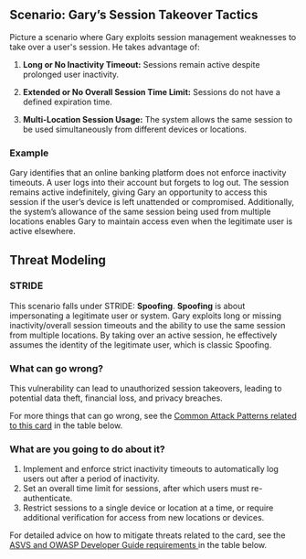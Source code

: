 ## Scenario: Gary’s Session Takeover Tactics

Picture a scenario where Gary exploits session management weaknesses to take over a user's session. He takes advantage of:

1. **Long or No Inactivity Timeout:** Sessions remain active despite prolonged user inactivity.

2. **Extended or No Overall Session Time Limit:** Sessions do not have a defined expiration time.

3. **Multi-Location Session Usage:** The system allows the same session to be used simultaneously from different devices or locations.

### Example

Gary identifies that an online banking platform does not enforce inactivity timeouts. A user logs into their account but forgets to log out. The session remains active indefinitely, giving Gary an opportunity to access this session if the user’s device is left unattended or compromised. Additionally, the system’s allowance of the same session being used from multiple locations enables Gary to maintain access even when the legitimate user is active elsewhere.

## Threat Modeling

### STRIDE

This scenario falls under STRIDE: **Spoofing**.
**Spoofing** is about impersonating a legitimate user or system.
Gary exploits long or missing inactivity/overall session timeouts and the ability to use the same session from multiple locations.
By taking over an active session, he effectively assumes the identity of the legitimate user, which is classic Spoofing.

### What can go wrong?

This vulnerability can lead to unauthorized session takeovers, leading to potential data theft, financial loss, and privacy breaches.

For more things that can go wrong, see the [Common Attack Patterns related to this card](#mapping 'Common Attack Patterns related to this card [internal]') in the table below.

### What are you going to do about it?

1. Implement and enforce strict inactivity timeouts to automatically log users out after a period of inactivity.
2. Set an overall time limit for sessions, after which users must re-authenticate.
3. Restrict sessions to a single device or location at a time, or require additional verification for access from new locations or devices.

For detailed advice on how to mitigate threats related to the card, see the [ASVS and OWASP Developer Guide requirements ](#mapping 'ASVS and OWASP Developer Guide requirements [internal]') in the table below.
